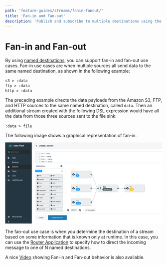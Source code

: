 ```yaml
---
path: 'feature-guides/streams/fanin-fanout/'
title: 'Fan-in and Fan-out'
description: 'Publish and subscribe to multiple destinations using the fan-in and fan-out capabilities'
---
```


# Fan-in and Fan-out

By using [named destinations](https://docs.spring.io/spring-cloud-dataflow/docs/%dataflow-version%/reference/htmlsingle/#spring-cloud-dataflow-stream-dsl-named-destinations), you can support fan-in and fan-out use cases.
Fan-in use cases are when multiple sources all send data to the same named destination, as shown in the following example:

```
s3 > :data
ftp > :data
http > :data
```

The preceding example directs the data payloads from the Amazon S3, FTP, and HTTP sources to the same named destination, called `data`.
Then an additional stream created with the following DSL expression would have all the data from those three sources sent to the file sink:

`:data > file`

The following image shows a graphical representation of fan-in:

![Fan-in Fan-out](images/fan-in-fan-out.png)

The fan-out use case is when you determine the destination of a stream based on some information that is known only at runtime.
In this case, you can use the [Router Application](https://docs.spring.io/spring-cloud-stream-app-starters/docs/%streaming-apps-version%/reference/html/spring-cloud-stream-modules-sinks.html#spring-cloud-stream-modules-router-sink) to specify how to direct the incoming message to one of N named destinations.

A nice [Video](https://youtu.be/l8SgHtP5QCI) showing Fan-in and Fan-out behavior is also available.
